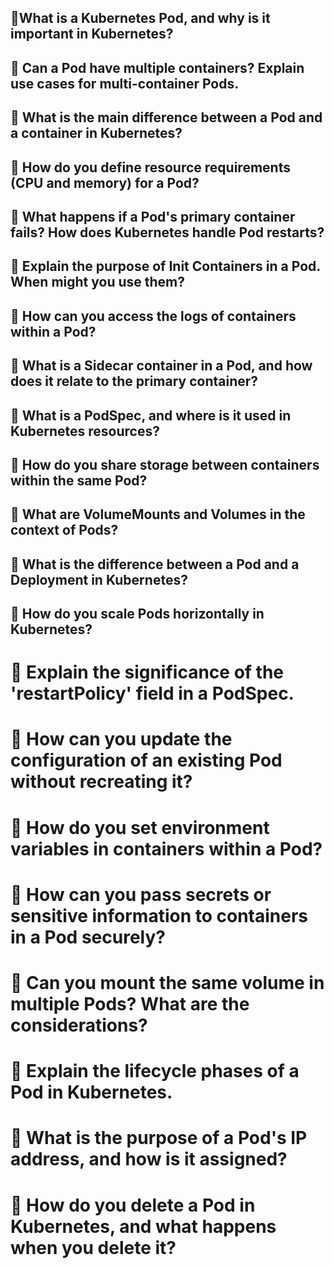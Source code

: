 
## 💠What is a Kubernetes Pod, and why is it important in Kubernetes?
## 💠 Can a Pod have multiple containers? Explain use cases for multi-container Pods.
## 💠 What is the main difference between a Pod and a container in Kubernetes?
## 💠 How do you define resource requirements (CPU and memory) for a Pod?
## 💠 What happens if a Pod's primary container fails? How does Kubernetes handle Pod restarts?
## 💠 Explain the purpose of Init Containers in a Pod. When might you use them?
## 💠 How can you access the logs of containers within a Pod?
## 💠 What is a Sidecar container in a Pod, and how does it relate to the primary container?
## 💠 What is a PodSpec, and where is it used in Kubernetes resources?
## 💠 How do you share storage between containers within the same Pod?
## 💠 What are VolumeMounts and Volumes in the context of Pods?
## 💠 What is the difference between a Pod and a Deployment in Kubernetes?
## 💠 How do you scale Pods horizontally in Kubernetes?
# 💠 Explain the significance of the 'restartPolicy' field in a PodSpec.
# 💠 How can you update the configuration of an existing Pod without recreating it?
# 💠 How do you set environment variables in containers within a Pod?
# 💠 How can you pass secrets or sensitive information to containers in a Pod securely?
# 💠 Can you mount the same volume in multiple Pods? What are the considerations?
# 💠 Explain the lifecycle phases of a Pod in Kubernetes.
# 💠 What is the purpose of a Pod's IP address, and how is it assigned?
# 💠 How do you delete a Pod in Kubernetes, and what happens when you delete it?
